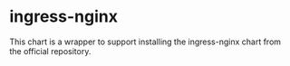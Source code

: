 # ingress-nginx

This chart is a wrapper to support installing the ingress-nginx chart from the official repository.
